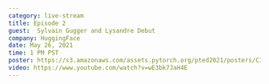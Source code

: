 ```yaml
---
category: live-stream
title: Episode 2
guest:  Sylvain Gugger and Lysandre Debut
company: HuggingFace
date: May 26, 2021
time: 1 PM PST
poster: https://s3.amazonaws.com/assets.pytorch.org/pted2021/posters/C3.png
video: https://www.youtube.com/watch?v=wE3bk7JaH4E
---
```

